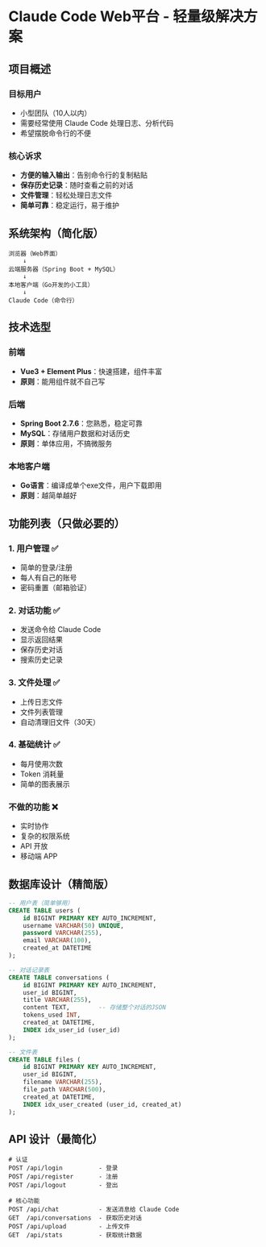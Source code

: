 # Claude Code Web平台 - 轻量级解决方案

## 项目概述

### 目标用户
- 小型团队（10人以内）
- 需要经常使用 Claude Code 处理日志、分析代码
- 希望摆脱命令行的不便

### 核心诉求
- **方便的输入输出**：告别命令行的复制粘贴
- **保存历史记录**：随时查看之前的对话
- **文件管理**：轻松处理日志文件
- **简单可靠**：稳定运行，易于维护

## 系统架构（简化版）

```
浏览器（Web界面）
    ↓
云端服务器（Spring Boot + MySQL）
    ↓
本地客户端（Go开发的小工具）
    ↓
Claude Code（命令行）
```

## 技术选型

### 前端
- **Vue3 + Element Plus**：快速搭建，组件丰富
- **原则**：能用组件就不自己写

### 后端  
- **Spring Boot 2.7.6**：您熟悉，稳定可靠
- **MySQL**：存储用户数据和对话历史
- **原则**：单体应用，不搞微服务

### 本地客户端
- **Go语言**：编译成单个exe文件，用户下载即用
- **原则**：越简单越好

## 功能列表（只做必要的）

### 1. 用户管理 ✅
- 简单的登录/注册
- 每人有自己的账号
- 密码重置（邮箱验证）

### 2. 对话功能 ✅
- 发送命令给 Claude Code
- 显示返回结果
- 保存历史对话
- 搜索历史记录

### 3. 文件处理 ✅
- 上传日志文件
- 文件列表管理
- 自动清理旧文件（30天）

### 4. 基础统计 ✅
- 每月使用次数
- Token 消耗量
- 简单的图表展示

### 不做的功能 ❌
- 实时协作
- 复杂的权限系统
- API 开放
- 移动端 APP

## 数据库设计（精简版）

```sql
-- 用户表（简单够用）
CREATE TABLE users (
    id BIGINT PRIMARY KEY AUTO_INCREMENT,
    username VARCHAR(50) UNIQUE,
    password VARCHAR(255),
    email VARCHAR(100),
    created_at DATETIME
);

-- 对话记录表
CREATE TABLE conversations (
    id BIGINT PRIMARY KEY AUTO_INCREMENT,
    user_id BIGINT,
    title VARCHAR(255),
    content TEXT,        -- 存储整个对话的JSON
    tokens_used INT,
    created_at DATETIME,
    INDEX idx_user_id (user_id)
);

-- 文件表
CREATE TABLE files (
    id BIGINT PRIMARY KEY AUTO_INCREMENT,
    user_id BIGINT,
    filename VARCHAR(255),
    file_path VARCHAR(500),
    created_at DATETIME,
    INDEX idx_user_created (user_id, created_at)
);
```

## API 设计（最简化）

```
# 认证
POST /api/login          - 登录
POST /api/register       - 注册
POST /api/logout         - 登出

# 核心功能
POST /api/chat           - 发送消息给 Claude Code
GET  /api/conversations  - 获取历史对话
POST /api/upload         - 上传文件
GET  /api/stats          - 获取统计数据
```





